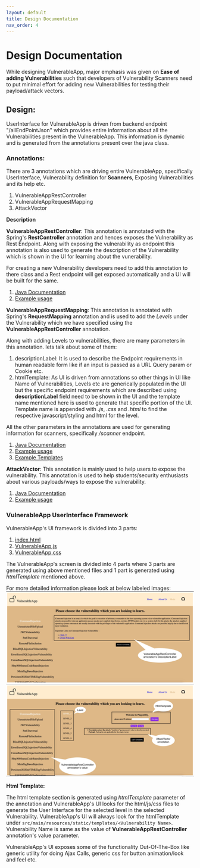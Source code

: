 ```yaml
---
layout: default
title: Design Documentation
nav_order: 4
---
```

# Design Documentation

While designing VulnerableApp, major emphasis was given on **Ease of adding Vulnerabilities** such that developers of Vulnerability Scanners need to put minimal effort for adding new Vulnerabilities for testing their payload/attack vectors.

## Design:
UserInterface for VulnerableApp is driven from backend endpoint "/allEndPointJson" which provides entire information about all the Vulnerabilities present in the VulnerableApp. This information is dynamic and is generated from the annotations present over the java class.

### Annotations:
There are 3 annotations which are driving entire VulnerableApp, specifically UserInterface, Vulnerability definition for **Scanners**, Exposing Vulnerabilities and its help etc.

1. VulnerableAppRestController
2. VulnerableAppRequestMapping
3. AttackVector

**Description**

**VulnerableAppRestController**: 
This annotation is annotated with the Spring's **RestController** annotation and hences exposes the Vulnerability as Rest Endpoint. 
Along with exposing the vulnerability as endpoint this annotation is also used to generate the description of the Vulnerability which is shown in the UI for learning about the vunerability.

For creating a new Vulnerability developers need to add this annotation to there class and a Rest endpoint will get exposed automatically and a UI will be built for the same.

1. [Java Documentation](https://github.com/SasanLabs/VulnerableApp/blob/master/src/main/java/org/sasanlabs/internal/utility/annotations/VulnerableAppRestController.java)
2. [Example usage](https://github.com/SasanLabs/VulnerableApp/blob/master/src/main/java/org/sasanlabs/service/vulnerability/pathTraversal/PathTraversalVulnerability.java)

**VulnerableAppRequestMapping**:
This annotation is annotated with Spring's **RequestMapping** annotation and is used to add the *Levels* under the Vulnerability which we have specified using the **VulnerableAppRestController** annotation.

Along with adding Levels to vulnerabilities, there are many parameters in this annotation. 
lets talk about some of them:
1. descriptionLabel: It is used to describe the Endpoint requirements in human readable form like if an input is passed as a URL Query param or Cookie etc.
2. htmlTemplate: As UI is driven from annotations so other things in UI like Name of Vulnerabilities, Levels etc are generically populated in the UI but the specific endpoint requirements which are described using **descriptionLabel** field need to be shown in the UI and the template name mentioned here is used to generate that specific portion of the UI. Template name is appended with *.js*, *.css* and *.html* to find the respective javascript/styling and html for the level.

All the other parameters in the annotations are used for generating information for scanners, specifically */scanner* endpoint. 
1. [Java Documentation](https://github.com/SasanLabs/VulnerableApp/blob/master/src/main/java/org/sasanlabs/internal/utility/annotations/VulnerableAppRequestMapping.java)
2. [Example usage](https://github.com/SasanLabs/VulnerableApp/blob/master/src/main/java/org/sasanlabs/service/vulnerability/pathTraversal/PathTraversalVulnerability.java)
3. [Example Templates](https://github.com/SasanLabs/VulnerableApp/tree/master/src/main/resources/static/templates)

**AttackVector**:
This annotation is mainly used to help users to expose the vulnerability. This annotation is used to help students/security enthusiasts about various payloads/ways to expose the vulnerability.

1. [Java Documentation](https://github.com/SasanLabs/VulnerableApp/blob/master/src/main/java/org/sasanlabs/internal/utility/annotations/AttackVector.java)
2. [Example usage](https://github.com/SasanLabs/VulnerableApp/blob/master/src/main/java/org/sasanlabs/service/vulnerability/jwt/JWTVulnerability.java)

### VulnerableApp UserInterface Framework
VulnerableApp's UI framework is divided into 3 parts:
1. [index.html](https://github.com/SasanLabs/VulnerableApp/blob/master/src/main/resources/static/index.html) 
2. [VulnerableApp.js](https://github.com/SasanLabs/VulnerableApp/blob/master/src/main/resources/static/vulnerableApp.js)
3. [VulnerableApp.css](https://github.com/SasanLabs/VulnerableApp/blob/master/src/main/resources/static/vulnerableApp.css)

The VulnerableApp's screen is divided into 4 parts where 3 parts are generated using above mentioned files and 1 part is generated using *htmlTemplate* mentioned above.

For more detailed information please look at below labeled images:
![VulnerabilitySelection Page Description](Vulnerability%20list%20Description.jpg)
![VulnerabilityLevel Page Description](VulnerabilityLevel%20Description.jpg)

**Html Template:**

The html template section is generated using *htmlTemplate* parameter of the annotation and VulnerableApp's UI looks for the html/js/css files to generate the User Interface for the selected level in the selected Vulnerability.
VulnerableApp's UI will always look for the htmlTemplate under `src/main/resources/static/templates/<Vulnerability Name>`. Vulnerability Name is same as the value of **VulnerableAppRestController** annotation's value parameter.

VulnerableApp's UI exposes some of the functionality Out-Of-The-Box like generic utility for doing Ajax Calls, generic css for button animation/look and feel etc.

